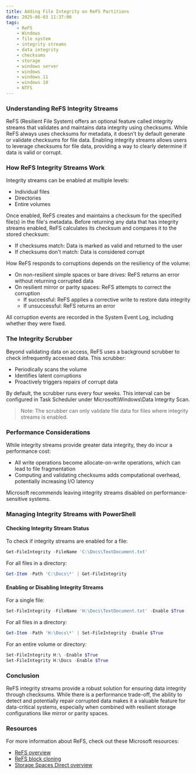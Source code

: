```yaml
---
title: Adding File Integrity on ReFS Partitions
date: 2025-06-03 11:37:00
tags:
    - ReFS
    - Windows
    - file system
    - integrity streams
    - data integrity
    - checksums
    - storage
    - windows server
    - windows
    - windows 11
    - windows 10
    - NTFS
---
```


### Understanding ReFS Integrity Streams

ReFS (Resilient File System) offers an optional feature called integrity streams that validates and maintains data integrity using checksums. While ReFS always uses checksums for metadata, it doesn't by default generate or validate checksums for file data. Enabling integrity streams allows users to leverage checksums for file data, providing a way to clearly determine if data is valid or corrupt.
<!-- more -->

### How ReFS Integrity Streams Work

Integrity streams can be enabled at multiple levels:

- Individual files
- Directories
- Entire volumes

Once enabled, ReFS creates and maintains a checksum for the specified file(s) in the file's metadata. Before returning any data that has integrity streams enabled, ReFS calculates its checksum and compares it to the stored checksum:

- If checksums match: Data is marked as valid and returned to the user
- If checksums don't match: Data is considered corrupt

How ReFS responds to corruptions depends on the resiliency of the volume:

- On non-resilient simple spaces or bare drives: ReFS returns an error without returning corrupted data
- On resilient mirror or parity spaces: ReFS attempts to correct the corruption
  - If successful: ReFS applies a corrective write to restore data integrity
  - If unsuccessful: ReFS returns an error

All corruption events are recorded in the System Event Log, including whether they were fixed.

### The Integrity Scrubber

Beyond validating data on access, ReFS uses a background scrubber to check infrequently accessed data. This scrubber:

- Periodically scans the volume
- Identifies latent corruptions
- Proactively triggers repairs of corrupt data

By default, the scrubber runs every four weeks. This interval can be configured in Task Scheduler under Microsoft\Windows\Data Integrity Scan.

> Note: The scrubber can only validate file data for files where integrity streams is enabled.

### Performance Considerations

While integrity streams provide greater data integrity, they do incur a performance cost:

- All write operations become allocate-on-write operations, which can lead to file fragmentation
- Computing and validating checksums adds computational overhead, potentially increasing I/O latency

Microsoft recommends leaving integrity streams disabled on performance-sensitive systems.

### Managing Integrity Streams with PowerShell

#### Checking Integrity Stream Status

To check if integrity streams are enabled for a file:

```powershell
Get-FileIntegrity -FileName 'C:\Docs\TextDocument.txt'
```

For all files in a directory:

```powershell
Get-Item -Path 'C:\Docs\*' | Get-FileIntegrity
```

#### Enabling or Disabling Integrity Streams

For a single file:

```powershell
Set-FileIntegrity -FileName 'H:\Docs\TextDocument.txt' -Enable $True
```

For all files in a directory:

```powershell
Get-Item -Path 'H:\Docs\*' | Set-FileIntegrity -Enable $True
```

For an entire volume or directory:

```powershell
Set-FileIntegrity H:\ -Enable $True
Set-FileIntegrity H:\Docs -Enable $True
```

### Conclusion

ReFS integrity streams provide a robust solution for ensuring data integrity through checksums. While there is a performance trade-off, the ability to detect and potentially repair corrupted data makes it a valuable feature for data-critical systems, especially when combined with resilient storage configurations like mirror or parity spaces.

### Resources

For more information about ReFS, check out these Microsoft resources:

- [ReFS overview](https://learn.microsoft.com/en-us/windows-server/storage/refs/refs-overview)
- [ReFS block cloning](https://learn.microsoft.com/en-us/windows-server/storage/refs/block-cloning)
- [Storage Spaces Direct overview](https://learn.microsoft.com/en-us/windows-server/storage/storage-spaces/storage-spaces-direct-overview)
